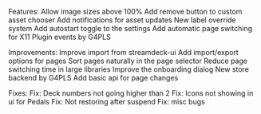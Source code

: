 Features:
Allow image sizes above 100%
Add remove button to custom asset chooser
Add notifications for asset updates
New label override system
Add autostart toggle to the settings
Add automatic page switching for X11
Plugin events by G4PLS

Improvements:
Improve import from streamdeck-ui
Add import/export options for pages
Sort pages naturally in the page selector
Reduce page switching time in large libraries
Improve the onboarding dialog
New store backend by G4PLS
Add basic api for page changes

Fixes:
Fix: Deck numbers not going higher than 2
Fix: Icons not showing in ui for Pedals
Fix: Not restoring after suspend
Fix: misc bugs